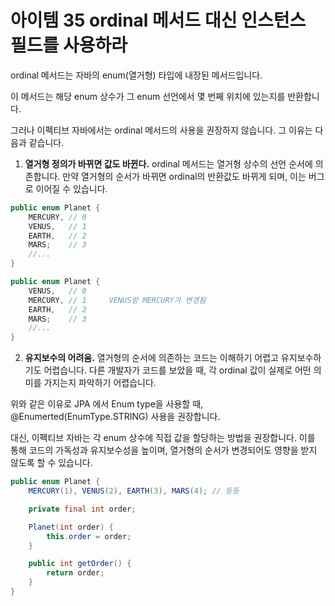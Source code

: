 # 아이템 35 ordinal 메서드 대신 인스턴스 필드를 사용하라

ordinal 메서드는 자바의 enum(열거형) 타입에 내장된 메서드입니다. 

이 메서드는 해당 enum 상수가 그 enum 선언에서 몇 번째 위치에 있는지를 반환합니다.

그러나 이펙티브 자바에서는 ordinal 메서드의 사용을 권장하지 않습니다. 그 이유는 다음과 같습니다.

1. **열거형 정의가 바뀌면 값도 바뀐다.** ordinal 메서드는 열거형 상수의 선언 순서에 의존합니다. 만약 열거형의 순서가 바뀌면 ordinal의 반환값도 바뀌게 되며, 이는 버그로 이어질 수 있습니다.
```java
public enum Planet {
    MERCURY, // 0
    VENUS,   // 1
    EARTH,   // 2
    MARS;    // 3
    //...
}
```

```java
public enum Planet {
    VENUS,   // 0
    MERCURY, // 1     VENUS랑 MERCURY가 변경됨
    EARTH,   // 2
    MARS;    // 3
    //...
}
```


2. **유지보수의 어려움.** 열거형의 순서에 의존하는 코드는 이해하기 어렵고 유지보수하기도 어렵습니다. 다른 개발자가 코드를 보았을 때, 각 ordinal 값이 실제로 어떤 의미를 가지는지 파악하기 어렵습니다.

위와 같은 이유로 JPA 에서 Enum type을 사용할 때, @Enumerted(EnumType.STRING) 사용을 권장합니다.


대신, 이펙티브 자바는 각 enum 상수에 직접 값을 할당하는 방법을 권장합니다. 이를 통해 코드의 가독성과 유지보수성을 높이며, 열거형의 순서가 변경되어도 영향을 받지 않도록 할 수 있습니다.
```java
public enum Planet {
    MERCURY(1), VENUS(2), EARTH(3), MARS(4); // 등등

    private final int order;

    Planet(int order) {
        this.order = order;
    }

    public int getOrder() {
        return order;
    }
}
```
